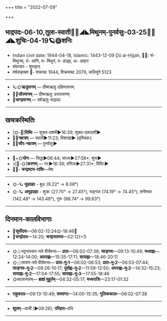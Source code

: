 +++
title = "2022-07-09"

+++
## भाद्रपदः-06-10,तुला-स्वाती🌛🌌◢◣मिथुनम्-पुनर्वसुः-03-25🌌🌞◢◣शुचिः-04-19🪐🌞शनिः
- Indian civil date: 1944-04-18, Islamic: 1443-12-09 Ḏū al-Ḥijjah, 🌌🌞: सं- मिथुनम्, तं- आनि, म- मिथुनं, प- हाड़्ह, अ- आहार
- संवत्सरः - शुभकृत्
- वर्षसङ्ख्या 🌛- शकाब्दः 1944, विक्रमाब्दः 2079, कलियुगे 5123
___________________
- 🪐🌞**ऋतुमानम्** — ग्रीष्मऋतुः दक्षिणायनम्
- 🌌🌞**सौरमानम्** — ग्रीष्मऋतुः उत्तरायणम्
- 🌛**चान्द्रमानम्** — वर्षऋतुः भाद्रपदः
___________________


## खचक्रस्थितिः
- |🌞-🌛|**तिथिः** — शुक्ल-दशमी►16:39; शुक्ल-एकादशी►  
- 🌌🌛**नक्षत्रम्** — स्वाती►11:23; विशाखा► (वृश्चिकः)  
- 🌌🌞**सौर-नक्षत्रम्** — पुनर्वसुः►  
___________________
- 🌛+🌞**योगः** — सिद्धः►06:44; साध्यः►27:58*; शुभः►  
- २|🌛-🌞|**करणम्** — गरः►16:39; वणिजः►27:31*; विष्टिः►  
- 🌌🌛- **चन्द्राष्टम-राशिः**—मेषः  
___________________
- 🌞-🪐 **मूढग्रहाः** - बुधः (9.22° → 8.08°)
- 🌞-🪐 **अमूढग्रहाः** - शुक्रः (27.70° → 27.45°), मङ्गलः (74.19° → 74.45°), शनैश्चरः (142.48° → 143.48°), गुरुः (98.74° → 99.63°)
___________________


## दिनमान-कालविभागाः
- 🌅**सूर्योदयः**—06:02-12:24🌞️-18:46🌇  
- 🌛**चन्द्रोदयः**—14:20; **चन्द्रास्तमयः**—02:12(+1)  
___________________
- 🌞⚝भट्टभास्कर-मते वीर्यवन्तः— **प्रातः**—06:02-07:38; **साङ्गवः**—09:13-10:49; **मध्याह्नः**—12:24-14:00; **अपराह्णः**—15:35-17:11; **सायाह्नः**—18:46-20:11  
- 🌞⚝सायण-मते वीर्यवन्तः— **प्रातः-मु॰1**—06:02-06:53; **प्रातः-मु॰2**—06:53-07:44; **साङ्गवः-मु॰2**—09:26-10:17; **पूर्वाह्णः-मु॰2**—11:59-12:50; **अपराह्णः-मु॰2**—14:32-15:23; **सायाह्नः-मु॰2**—17:04-17:55; **सायाह्नः-मु॰3**—17:55-18:46  
- 🌞कालान्तरम्— **ब्राह्मं मुहूर्तम्**—04:32-05:17; **मध्यरात्रिः**—23:17-01:32  
___________________
- **राहुकालः**—09:13-10:49; **यमघण्टः**—14:00-15:35; **गुलिककालः**—06:02-07:38  
___________________
- **शूलम्**—प्राची (►09:26); **परिहारः**–दधि  
___________________
